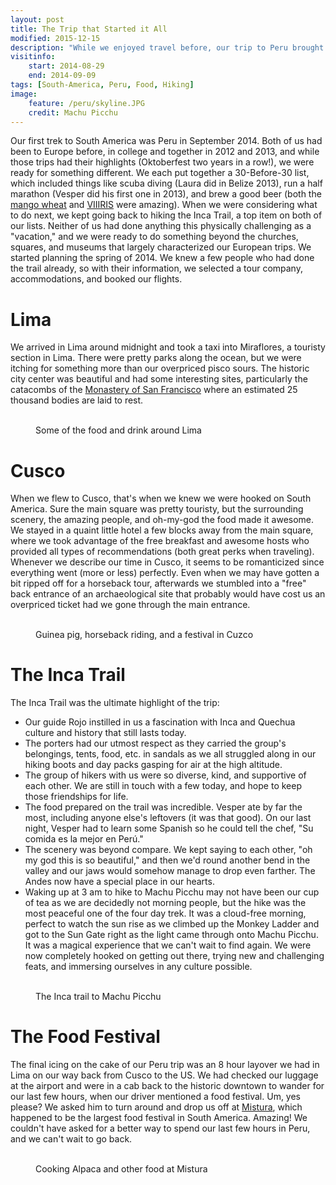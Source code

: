 ```yaml
---
layout: post
title: The Trip that Started it All
modified: 2015-12-15
description: "While we enjoyed travel before, our trip to Peru brought us to a new level."
visitinfo:
    start: 2014-08-29
    end: 2014-09-09
tags: [South-America, Peru, Food, Hiking]
image:
    feature: /peru/skyline.JPG
    credit: Machu Picchu
---
```


Our first trek to South America was Peru in September 2014. Both of us had been to Europe before, in college and together in 2012 and 2013, and while those trips had their highlights (Oktoberfest two years in a row!), we were ready for something different. We each put together a 30-Before-30 list, which included things like scuba diving (Laura did in Belize 2013), run a half marathon (Vesper did his first one in 2013), and brew a good beer (both the [mango wheat](http://www.brewersfriend.com/homebrew/recipe/view/144431/madtown-mango) and [VIIIRIS](http://www.brewersfriend.com/homebrew/recipe/view/178659/viiiris) were amazing). When we were considering what to do next, we kept going back to hiking the Inca Trail, a top item on both of our lists. Neither of us had done anything this physically challenging as a "vacation," and we were ready to do something beyond the churches, squares, and museums that largely characterized our European trips.
We started planning the spring of 2014. We knew a few people who had done the trail already, so with their information, we selected a tour company, accommodations, and booked our flights.

# Lima
We arrived in Lima around midnight and took a taxi into Miraflores, a touristy section in Lima. There were pretty parks along the ocean, but we were itching for something more than our overpriced pisco sours. The historic city center was beautiful and had some interesting sites, particularly the catacombs of the [Monastery of San Francisco](https://en.wikipedia.org/wiki/Monastery_of_San_Francisco,_Lima) where an estimated 25 thousand bodies are laid to rest.

<figure class="third">
    <a href="/images/peru/food-in-lima.JPG"><img src="/images/peru/food-in-lima.JPG" alt=""></a>
    <a href="/images/peru/goat-head.JPG"><img src="/images/peru/goat-head.JPG" alt=""></a>
    <a href="/images/peru/pisco-sour.JPG"><img src="/images/peru/pisco-sour.JPG" alt=""></a>
    <figcaption>Some of the food and drink around Lima</figcaption>
</figure>

# Cusco
When we flew to Cusco, that's when we knew we were hooked on South America. Sure the main square was pretty touristy, but the surrounding scenery, the amazing people, and oh-my-god the food made it awesome. We stayed in a quaint little hotel a few blocks away from the main square, where we took advantage of the free breakfast and awesome hosts who provided all types of recommendations (both great perks when traveling). Whenever we describe our time in Cusco, it seems to be romanticized since everything went (more or less) perfectly. Even when we may have gotten a bit ripped off for a horseback tour, afterwards we stumbled into a "free" back entrance of an archaeological site that probably would have cost us an overpriced ticket had we gone through the main entrance.
<figure class="half">
    <a href="/images/peru/cuzco-overlook.JPG"><img src="/images/peru/cuzco-overlook.JPG" alt=""></a>
    <a href="/images/peru/guinea-pig.JPG"><img src="/images/peru/guinea-pig.JPG" alt=""></a>
    <a href="/images/peru/horseback.JPG"><img src="/images/peru/horseback.JPG" alt=""></a>
    <a href="/images/peru/festival.JPG"><img src="/images/peru/festival.JPG" alt=""></a>
    <figcaption>Guinea pig, horseback riding, and a festival in Cuzco</figcaption>
</figure>

# The Inca Trail
The Inca Trail was the ultimate highlight of the trip:

* Our guide Rojo instilled in us a fascination with Inca and Quechua culture and history that still lasts today.
* The porters had our utmost respect as they carried the group's belongings, tents, food, etc. in sandals as we all struggled along in our hiking boots and day packs gasping for air at the high altitude.
* The group of hikers with us were so diverse, kind, and supportive of each other. We are still in touch with a few today, and hope to keep those friendships for life.
* The food prepared on the trail was incredible. Vesper ate by far the most, including anyone else's leftovers (it was that good). On our last night, Vesper had to learn some Spanish so he could tell the chef, "Su comida es la mejor en Perú."
* The scenery was beyond compare. We kept saying to each other, "oh my god this is so beautiful," and then we'd round another bend in the valley and our jaws would somehow manage to drop even farther. The Andes now have a special place in our hearts. 
* Waking up at 3 am to hike to Machu Picchu may not have been our cup of tea as we are decidedly not morning people, but the hike was the most peaceful one of the four day trek. It was a cloud-free morning, perfect to watch the sun rise as we climbed up the Monkey Ladder and got to the Sun Gate right as the light came through onto Machu Picchu. It was a magical experience that we can't wait to find again. We were now completely hooked on getting out there, trying new and challenging feats, and immersing ourselves in any culture possible.

<figure class="half">
    <a href="/images/peru/start-of-inca-trail.JPG"><img src="/images/peru/start-of-inca-trail.JPG" alt=""></a>
    <a href="/images/peru/stairs.JPG"><img src="/images/peru/stairs.JPG" alt=""></a>
    <a href="/images/peru/trees.JPG"><img src="/images/peru/trees.JPG" alt=""></a>
    <a href="/images/peru/campsite.JPG"><img src="/images/peru/campsite.JPG" alt=""></a>
    <a href="/images/peru/DSCF0916.JPG"><img src="/images/peru/DSCF0916.JPG" alt=""></a>
    <a href="/images/peru/machu-picchu.JPG"><img src="/images/peru/machu-picchu.JPG" alt=""></a>
    <figcaption>The Inca trail to Machu Picchu</figcaption>
</figure>

# The Food Festival
The final icing on the cake of our Peru trip was an 8 hour layover we had in Lima on our way back from Cusco to the US. We had checked our luggage at the airport and were in a cab back to the historic downtown to wander for our last few hours, when our driver mentioned a food festival. Um, yes please? We asked him to turn around and drop us off at [Mistura](http://mistura.pe/), which happened to be the largest food festival in South America. Amazing! We couldn't have asked for a better way to spend our last few hours in Peru, and we can't wait to go back.
<figure class="half">
    <a href="/images/peru/cooking-alpaca.JPG"><img src="/images/peru/cooking-alpaca.JPG" alt=""></a>
    <a href="/images/peru/fair-food.JPG"><img src="/images/peru/fair-food.JPG" alt=""></a>
    <figcaption>Cooking Alpaca and other food at Mistura</figcaption>
</figure>